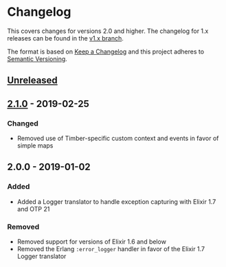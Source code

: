 # Changelog

This covers changes for versions 2.0 and higher. The changelog for 1.x releases
can be found in the [v1.x
branch](https://github.com/timberio/timber-elixir-exceptions/blob/v1.x/CHANGELOG.md).

The format is based on [Keep a Changelog](http://keepachangelog.com/en/1.0.0/)
and this project adheres to [Semantic
Versioning](http://semver.org/spec/v2.0.0.html).

## [Unreleased]

## [2.1.0] - 2019-02-25

### Changed
  - Removed use of Timber-specific custom context and events in favor of simple maps

## 2.0.0 - 2019-01-02

### Added

  - Added a Logger translator to handle exception capturing with Elixir 1.7 and
    OTP 21

### Removed

  - Removed support for versions of Elixir 1.6 and below
  - Removed the Erlang `:error_logger` handler in favor of the Elixir 1.7 Logger
    translator
    
[Unreleased]: https://github.com/timberio/timber-elixir-exceptions/compare/v2.1.0...HEAD
[2.1.0]: https://github.com/timberio/timber-elixir-exceptions/compare/v2.0.0...v2.1.0
